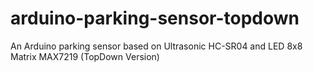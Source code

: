 # arduino-parking-sensor-topdown
An Arduino parking sensor based on Ultrasonic HC-SR04 and LED 8x8 Matrix MAX7219 (TopDown Version)
